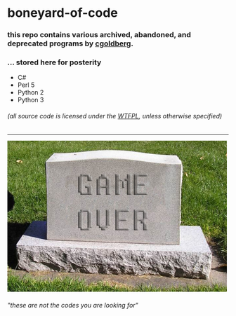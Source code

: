 # boneyard-of-code

### this repo contains various archived, abandoned, and deprecated programs by [cgoldberg](https://github.com/cgoldberg).

### ... stored here for posterity

 - C#
 - Perl 5
 - Python 2
 - Python 3

###### (all source code is licensed under the [WTFPL](http://www.wtfpl.net/about/), unless otherwise specified)

----

![](https://raw.githubusercontent.com/cgoldberg/boneyard-of-code/master/gameover.jpg)

###### *"these are not the codes you are looking for"*
